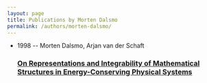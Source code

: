 ```yaml
---
layout: page
title: Publications by Morten Dalsmo
permalink: /authors/morten-dalsmo/
---
```


<ul class="post-list">
<li><span class='post-meta'>1998 -- Morten Dalsmo, Arjan van der Schaft</span><h3><a class='post-link' href='../../on-representations-and-integrability-of-mathematical-structures-in-energy-conserving-physical-systems'>On Representations and Integrability of Mathematical Structures in Energy-Conserving Physical Systems</a></h3></li>

</ul>
